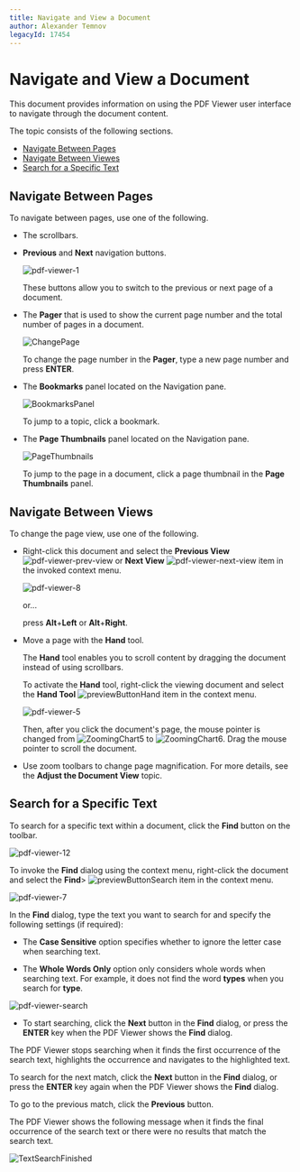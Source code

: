 ```yaml
---
title: Navigate and View a Document
author: Alexander Temnov
legacyId: 17454
---
```

# Navigate and View a Document
This document provides information on using the PDF Viewer user interface to navigate through the document content.

The topic consists of the following sections.
* [Navigate Between Pages](#navigation)
* [Navigate Between Viewes](#views)
* [Search for a Specific Text](#search)

## <a name="navigation"/>Navigate Between Pages
To navigate between pages, use one of the following.
* The scrollbars.
* **Previous** and **Next** navigation buttons.
	
	![pdf-viewer-1](../../images/img24365.jpeg)
	
	These buttons allow you to switch to the previous or next page of a document.
* The **Pager** that is used to show the current page number and the total number of pages in a document.
	
	![ChangePage](../../images/img124778.jpeg)
	
	To change the page number in the **Pager**, type a new page number and press **ENTER**.
* The **Bookmarks** panel located on the Navigation pane.
	
	![BookmarksPanel](../../images/img124929.jpeg)
	
	To jump to a topic, click a bookmark.
* The **Page Thumbnails** panel located on the Navigation pane.
	
	![PageThumbnails ](../../images/img124910.jpeg)
	
	To jump to the page in a document, click a page thumbnail in the **Page Thumbnails** panel.

## <a name="views"/>Navigate Between Views
To change the page view, use one of the following.
* Right-click this document and select the **Previous View** ![pdf-viewer-prev-view](../../images/img24366.png) or **Next View** ![pdf-viewer-next-view](../../images/img24367.jpeg) item in the invoked context menu.
	
	![pdf-viewer-8](../../images/img24449.png)
	
	or...
	
	press **Alt**+**Left** or **Alt**+**Right**.
* Move a page with the **Hand** tool.
	
	The **Hand** tool enables you to scroll content by dragging the document instead of using scrollbars.
	
	To activate the **Hand** tool, right-click the viewing document and select the **Hand Tool** ![previewButtonHand](../../images/img7263.png) item in the context menu.
	
	![pdf-viewer-5](../../images/img24444.png)
	
	Then, after you click the document's page, the mouse pointer is changed from ![ZoomingChart5](../../images/img7227.gif) to ![ZoomingChart6](../../images/img7228.jpeg). Drag the mouse pointer to scroll the document.
* Use zoom toolbars to change page magnification. For more details, see the **Adjust the Document View** topic.

## <a name="search"/>Search for a Specific Text
To search for a specific text within a document, click the **Find** button on the toolbar.

![pdf-viewer-12](../../images/img24457.jpeg)

To invoke the **Find** dialog using the context menu, right-click the document and select the **Find**> ![previewButtonSearch](../../images/img7282.png) item in the context menu.

![pdf-viewer-7](../../images/img24446.png)

In the **Find** dialog, type the text you want to search for and specify the following settings (if required):

* The **Case Sensitive** option specifies whether to ignore the letter case when searching text.

* The **Whole Words Only** option only considers whole words when searching text. For example, it does not find the word **types** when you search for **type**.

![pdf-viewer-search](../../images/img24368.png)

* To start searching, click the **Next** button in the **Find** dialog, or press the **ENTER** key when the PDF Viewer shows the **Find** dialog.

The PDF Viewer stops searching when it finds the first occurrence of the search text, highlights the occurrence and navigates to the highlighted text.

To search for the next match, click  the **Next** button in the **Find** dialog, or press the **ENTER** key again when the PDF Viewer shows the **Find** dialog. 

To go to the previous match, click the **Previous** button.

The PDF Viewer shows the following message when it finds the final occurrence of the search text or there were no results that match the search text.

![TextSearchFinished](../../images/img132397.png)
